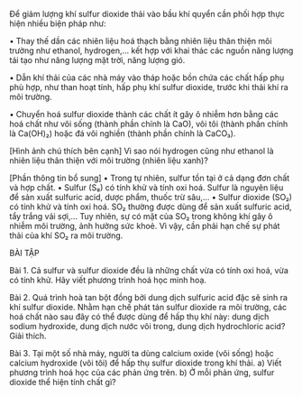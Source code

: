 Để giảm lượng khí sulfur dioxide thải vào bầu khí quyển cần phối hợp thực hiện nhiều biện pháp như:

• Thay thế dần các nhiên liệu hoá thạch bằng nhiên liệu thân thiện môi trường như ethanol, hydrogen,... kết hợp với khai thác các nguồn năng lượng tái tạo như năng lượng mặt trời, năng lượng gió.

• Dẫn khí thải của các nhà máy vào tháp hoặc bồn chứa các chất hấp phụ phù hợp, như than hoạt tính, hấp phụ khí sulfur dioxide, trước khi thải khí ra môi trường.

• Chuyển hoá sulfur dioxide thành các chất ít gây ô nhiễm hơn bằng các hoá chất như vôi sống (thành phần chính là CaO), vôi tôi (thành phần chính là Ca(OH)₂) hoặc đá vôi nghiền (thành phần chính là CaCO₃).

[Hình ảnh chú thích bên cạnh]
Vì sao nói hydrogen cũng như ethanol là nhiên liệu thân thiện với môi trường (nhiên liệu xanh)?

[Phần thông tin bổ sung]
• Trong tự nhiên, sulfur tồn tại ở cả dạng đơn chất và hợp chất.
• Sulfur (S₈) có tính khử và tính oxi hoá. Sulfur là nguyên liệu để sản xuất sulfuric acid, dược phẩm, thuốc trừ sâu,...
• Sulfur dioxide (SO₂) có tính khử và tính oxi hoá. SO₂ thường được dùng để sản xuất sulfuric acid, tẩy trắng vải sợi,... Tuy nhiên, sự có mặt của SO₂ trong không khí gây ô nhiễm môi trường, ảnh hưởng sức khoẻ. Vì vậy, cần phải hạn chế sự phát thải của khí SO₂ ra môi trường.

BÀI TẬP

Bài 1. Cả sulfur và sulfur dioxide đều là những chất vừa có tính oxi hoá, vừa có tính khử. Hãy viết phương trình hoá học minh hoạ.

Bài 2. Quá trình hoà tan bột đồng bởi dung dịch sulfuric acid đặc sẽ sinh ra khí sulfur dioxide. Nhằm hạn chế phát tán sulfur dioxide ra môi trường, các hoá chất nào sau đây có thể được dùng để hấp thụ khí này: dung dịch sodium hydroxide, dung dịch nước vôi trong, dung dịch hydrochloric acid? Giải thích.

Bài 3. Tại một số nhà máy, người ta dùng calcium oxide (vôi sống) hoặc calcium hydroxide (vôi tôi) để hấp thụ sulfur dioxide trong khí thải.
a) Viết phương trình hoá học của các phản ứng trên.
b) Ở mỗi phản ứng, sulfur dioxide thể hiện tính chất gì?